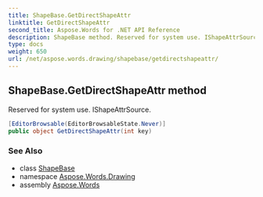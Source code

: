 ```yaml
---
title: ShapeBase.GetDirectShapeAttr
linktitle: GetDirectShapeAttr
second_title: Aspose.Words for .NET API Reference
description: ShapeBase method. Reserved for system use. IShapeAttrSource in C#.
type: docs
weight: 650
url: /net/aspose.words.drawing/shapebase/getdirectshapeattr/
---
```

## ShapeBase.GetDirectShapeAttr method

Reserved for system use. IShapeAttrSource.

```csharp
[EditorBrowsable(EditorBrowsableState.Never)]
public object GetDirectShapeAttr(int key)
```

### See Also

* class [ShapeBase](../)
* namespace [Aspose.Words.Drawing](../../shapebase/)
* assembly [Aspose.Words](../../../)
